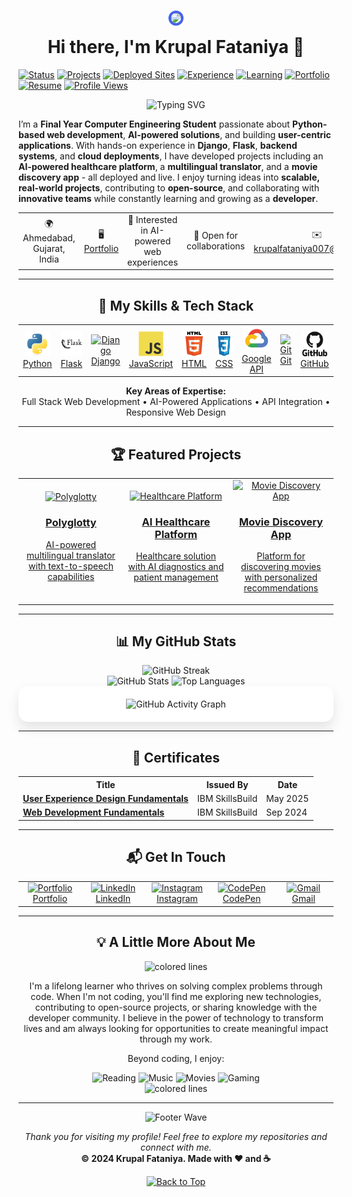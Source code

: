 <h1 align="center">
  <img src="https://lh3.googleusercontent.com/a/ACg8ocLyR7RxoWIvkHt0yZ1BulBakCIZEE-vZ0iTHaRC5PdOpRHVtmBK=s360-c-no" width="150px" style="border-radius: 50%; border: 4px solid #4361ee; margin-bottom: 10px;">
  <br>
  Hi there, I'm Krupal Fataniya 👋
</h1>

[![Status](https://img.shields.io/badge/Status-Active-brightgreen?style=for-the-badge&logo=rocket&logoColor=white)](#)
[![Projects](https://img.shields.io/badge/Projects-3-blue?style=for-the-badge&logo=github&logoColor=white)](#)
[![Deployed Sites](https://img.shields.io/badge/Deployed_Sites-3-success?style=for-the-badge&logo=vercel&logoColor=white)](#)
[![Experience](https://img.shields.io/badge/Internship-Radixweb-informational?style=for-the-badge&logo=workplace&logoColor=white)](#)
[![Learning](https://img.shields.io/badge/Focus-Backend_Development-yellow?style=for-the-badge&logo=python&logoColor=white)](#)
[![Portfolio](https://img.shields.io/badge/Portfolio-Live-green?style=for-the-badge&logo=vercel&logoColor=white)](https://krupal.vercel.app)
[![Resume](https://img.shields.io/badge/Resume-PDF-critical?style=for-the-badge&logo=adobeacrobatreader&logoColor=white)](https://krupal.vercel.app/assets/krupal_fataniya_resume.pdf)
[![Profile Views](https://komarev.com/ghpvc/?username=krupal-036&label=Profile%20Views&color=0e75b6&style=for-the-badge)](https://github.com/krupal-036)

<div align="center">
<img src="https://readme-typing-svg.herokuapp.com?font=Fira+Code&pause=1000&color=4361EE&center=true&vCenter=true&width=435&lines=Full+Stack+Developer;AI+Enthusiast;Python+Developer;Open+Source+Contributor;Problem+Solver" alt="Typing SVG">
</div>

I’m a <b>Final Year Computer Engineering Student</b> passionate about <b>Python-based web development</b>, <b>AI-powered solutions</b>, and building <b>user-centric applications</b>. With hands-on experience in <b>Django</b>, <b>Flask</b>, <b>backend systems</b>, and <b>cloud deployments</b>, I have developed projects including an <b>AI-powered healthcare platform</b>, a <b>multilingual translator</b>, and a <b>movie discovery app</b> - all deployed and live. I enjoy turning ideas into <b>scalable, real-world projects</b>, contributing to <b>open-source</b>, and collaborating with <b>innovative teams</b> while constantly learning and growing as a <b>developer</b>.

<table align="center">
  <tr>
    <td align="center">🌍 Ahmedabad, Gujarat, India</td>
    <td align="center">🖥️ <a href="https://krupal.vercel.app/">Portfolio</a></td>
    <td align="center">🧠 Interested in AI-powered web experiences</td>
    <td align="center">🤝 Open for collaborations</td>
    <td align="center">✉️ <a href="mailto:krupalfataniya007@gmail.com">krupalfataniya007@gmail.com</a></td>
  </tr>
</table>

---
<h2 align="center">🚀 My Skills & Tech Stack</h2>
<table align="center">
  <tr>
    <td align="center" width="80">
      <a href="https://www.python.org" target="_blank" rel="noreferrer">
        <img src="https://raw.githubusercontent.com/devicons/devicon/master/icons/python/python-original.svg" width="40" height="40" alt="Python"/>
        <br/>Python
      </a>
    </td>
    <td align="center" width="80">
      <a href="https://flask.palletsprojects.com/" target="_blank" rel="noreferrer">
        <img src="https://raw.githubusercontent.com/devicons/devicon/master/icons/flask/flask-original-wordmark.svg" width="40" height="40" alt="Flask"/>
        <br/>Flask
      </a>
    </td>
    <td align="center" width="80">
      <a href="https://www.djangoproject.com/" target="_blank" rel="noreferrer">
        <img src="https://cdn.worldvectorlogo.com/logos/django.svg" width="40" height="40" alt="Django"/>
        <br/>Django
      </a>
    </td>
    <td align="center" width="80">
      <a href="https://developer.mozilla.org/en-US/docs/Web/JavaScript" target="_blank" rel="noreferrer">
        <img src="https://raw.githubusercontent.com/devicons/devicon/master/icons/javascript/javascript-original.svg" width="40" height="40" alt="JavaScript"/>
        <br/>JavaScript
      </a>
    </td>
    <td align="center" width="80">
      <a href="https://developer.mozilla.org/en-US/docs/Web/HTML" target="_blank" rel="noreferrer">
        <img src="https://raw.githubusercontent.com/devicons/devicon/master/icons/html5/html5-original-wordmark.svg" width="40" height="40" alt="HTML5"/>
        <br/>HTML
      </a>
    </td>
    <td align="center" width="80">
      <a href="https://developer.mozilla.org/en-US/docs/Web/CSS" target="_blank" rel="noreferrer">
        <img src="https://raw.githubusercontent.com/devicons/devicon/master/icons/css3/css3-original-wordmark.svg" width="40" height="40" alt="CSS3"/>
        <br/>CSS
      </a>
    </td>
    <td align="center" width="80">
      <a href="https://cloud.google.com/apis/docs/overview" target="_blank" rel="noreferrer">
        <img src="https://raw.githubusercontent.com/devicons/devicon/master/icons/googlecloud/googlecloud-original.svg" width="40" height="40" alt="Google Cloud"/>
        <br/>Google API
      </a>
    </td>
    <td align="center" width="80">
      <a href="https://git-scm.com/" target="_blank" rel="noreferrer">
        <img src="https://www.vectorlogo.zone/logos/git-scm/git-scm-icon.svg" width="40" height="40" alt="Git"/>
        <br/>Git
      </a>
    </td>
    <td align="center" width="80">
      <a href="https://github.com/" target="_blank" rel="noreferrer">
        <img src="https://raw.githubusercontent.com/devicons/devicon/master/icons/github/github-original-wordmark.svg" width="40" height="40" alt="GitHub"/>
        <br/>GitHub
      </a>
    </td>
    <td align="center" width="80">
      <a href="https://vercel.com/" target="_blank" rel="noreferrer">
        <img src="https://raw.githubusercontent.com/devicons/devicon/master/icons/vercel/vercel-original.svg" width="40" height="40" alt="Vercel"/>
        <br/>Vercel
      </a>
    </td>
    <td align="center" width="80">
  <a href="https://www.netlify.com/" target="_blank" rel="noreferrer">
    <img src="https://www.vectorlogo.zone/logos/netlify/netlify-icon.svg" width="40" height="40" alt="Netlify"/>
    <br/>Netlify
  </a>
</td>
<td align="center" width="80">
  <a href="https://render.com/" target="_blank" rel="noreferrer">
    <img src="https://raw.githubusercontent.com/simple-icons/simple-icons/develop/icons/render.svg" width="40" height="40" alt="Render"/>
    <br/>Render
  </a>
</td>

  </tr>
</table>

<div align="center">
  <p>
    <b>Key Areas of Expertise:</b><br/>
    Full Stack Web Development • AI-Powered Applications • API Integration • Responsive Web Design
  </p>
</div>

---
<h2 align="center">🏆 Featured Projects</h2>
<table align="center">
  <tr>
    <td width="33%" align="center">
      <a href="https://github.com/krupal-036/polyglotty">
        <img src="https://cdn-icons-png.flaticon.com/512/4951/4951810.png" width="80" alt="Polyglotty">
        <h3>Polyglotty</h3>
        <p>AI-powered multilingual translator with text-to-speech capabilities</p>
      </a>
    </td>
    <td width="33%" align="center">
      <a href="https://github.com/krupal-036/maverick-challenge-ai-health">
        <img src="https://cdn-icons-png.freepik.com/512/18939/18939313.png" width="80" alt="Healthcare Platform">
        <h3>AI Healthcare Platform</h3>
        <p>Healthcare solution with AI diagnostics and patient management</p>
      </a>
    </td>
    <td width="33%" align="center">
      <a href="https://github.com/krupal-036/cinezy">
        <img src="https://cdn-icons-png.freepik.com/512/686/686458.png" width="80" alt="Movie Discovery App">
        <h3>Movie Discovery App</h3>
        <p>Platform for discovering movies with personalized recommendations</p>
      </a>
    </td>
  </tr>
</table>

---
<h2 align="center">📊 My GitHub Stats</h2>

<div align="center">
  <img src="https://github-readme-streak-stats.herokuapp.com/?user=krupal-036&theme=vue-dark&hide_border=true" alt="GitHub Streak">
  <br>
  <img src="https://github-readme-stats.vercel.app/api?username=krupal-036&show_icons=true&theme=vue-dark&hide_border=true&count_private=true" alt="GitHub Stats">
  <img src="https://github-readme-stats.vercel.app/api/top-langs/?username=krupal-036&layout=compact&theme=vue-dark&hide_border=true&langs_count=8" alt="Top Languages">
  <br>
<div style="background: white; border-radius: 15px; padding: 20px; box-shadow: 0 10px 20px rgba(0,0,0,0.1);">
  <img src="https://github-readme-activity-graph.vercel.app/graph?username=krupal-036&bg_color=0d1117&color=00ffff&line=00bfff&point=00ffcc&area=true&hide_border=true" alt="GitHub Activity Graph" />
</div>

</div>

---
<h2 align="center">📜 Certificates</h2>
<table align="center">
  <tr>
    <th>Title</th>
    <th>Issued By</th>
    <th>Date</th>
  </tr>
  <tr>
    <td>
      <a href="https://www.credly.com/badges/cc780be5-82b0-4d83-91fe-45b6d9637d0c">
        <b>User Experience Design Fundamentals</b>
      </a>
    </td>
    <td>IBM SkillsBuild</td>
    <td>May 2025</td>
  </tr>
  <tr>
    <td>
      <a href="https://www.credly.com/badges/23eb0a59-f61e-447c-8d34-1aedd7a8df2f">
        <b>Web Development Fundamentals</b>
      </a>
    </td>
    <td>IBM SkillsBuild</td>
    <td>Sep 2024</td>
  </tr>
</table>

---
<h2 align="center">📬 Get In Touch</h2>
<table align="center">
  <tr>
    <td align="center" width="100">
      <a href="https://krupal.vercel.app" target="_blank">
        <img height="40" src="https://cdn-icons-png.freepik.com/512/10690/10690222.png" alt="Portfolio" />
        <br/>Portfolio
      </a>
    </td>
    <td align="center" width="100">
      <a href="https://www.linkedin.com/in/krupal-fataniya/" target="_blank">
        <img height="40" src="https://upload.wikimedia.org/wikipedia/commons/c/ca/LinkedIn_logo_initials.png" alt="LinkedIn" />
        <br/>LinkedIn
      </a>
    </td>
    <td align="center" width="100">
      <a href="https://www.instagram.com/krupal_fataniya/" target="_blank">
        <img height="40" src="https://cdn.simpleicons.org/instagram/E4405F" alt="Instagram" />
        <br/>Instagram
      </a>
    </td>
    <td align="center" width="100">
      <a href="https://codepen.io/Krupal-Fataniya" target="_blank">
        <img height="40" src="https://cdn.simpleicons.org/codepen/000000" alt="CodePen" />
        <br/>CodePen
      </a>
    </td>
    <td align="center" width="100">
      <a href="mailto:krupalfataniya007@gmail.com">
        <img height="40" src="https://cdn.simpleicons.org/gmail/D14836" alt="Gmail" />
        <br/>Gmail
      </a>
    </td>
  </tr>
</table>

---
<h2 align="center">💡 A Little More About Me</h2>

<div align="center">
  <img src="https://raw.githubusercontent.com/andreasbm/readme/master/assets/lines/colored.png" alt="colored lines">
  
  <p>
    I'm a lifelong learner who thrives on solving complex problems through code. 
    When I'm not coding, you'll find me exploring new technologies, contributing to open-source projects, 
    or sharing knowledge with the developer community. I believe in the power of technology to transform lives 
    and am always looking for opportunities to create meaningful impact through my work.
  </p>
  
  <p>
    Beyond coding, I enjoy:
  </p>
  
  <div>
    <img src="https://img.shields.io/badge/📚%20Reading-FF6B6B?style=for-the-badge" alt="Reading"/>
    <img src="https://img.shields.io/badge/🎵%20Music-4ECDC4?style=for-the-badge" alt="Music"/>
    <img src="https://img.shields.io/badge/🎬%20Movies-FFD166?style=for-the-badge" alt="Movies"/>
    <img src="https://img.shields.io/badge/🎮%20Gaming-6A0572?style=for-the-badge" alt="Gaming"/>
  </div>
  
  <img src="https://raw.githubusercontent.com/andreasbm/readme/master/assets/lines/colored.png" alt="colored lines">
</div>

---
<div align="center">
  <img src="https://raw.githubusercontent.com/Trilokia/Trilokia/379277808c61ef204768a61bbc5d25bc7798ccf1/bottom_header.svg" alt="Footer Wave">
  <p>
    <i>Thank you for visiting my profile! Feel free to explore my repositories and connect with me.</i><br>
    <b>© 2024 Krupal Fataniya. Made with ❤️ and ☕</b>
  </p>
  <p>
    <a href="#------hi-there-im-krupal-fataniya-">
      <img src="https://img.shields.io/badge/Back%20to%20the%20Stars-4361EE?style=for-the-badge&logo=rocket&logoColor=white" alt="Back to Top"/>
    </a>
  </p>
</div>
